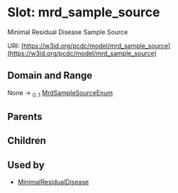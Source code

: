 
# Slot: mrd_sample_source


Minimal Residual Disease Sample Source

URI: [https://w3id.org/pcdc/model/mrd_sample_source](https://w3id.org/pcdc/model/mrd_sample_source)


## Domain and Range

None &#8594;  <sub>0..1</sub> [MrdSampleSourceEnum](MrdSampleSourceEnum.md)

## Parents


## Children


## Used by

 * [MinimalResidualDisease](MinimalResidualDisease.md)

